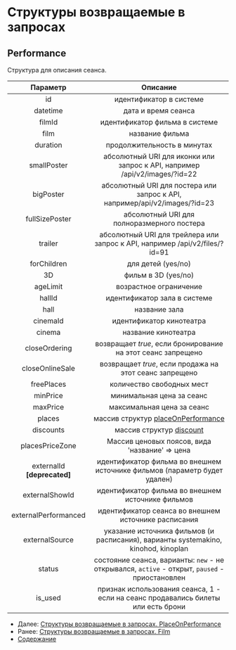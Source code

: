 Структуры возвращаемые в запросах
=====================================

Performance
-------------

Структура для описания сеанса. 

|    Параметр    |                                   Описание                                  |
|:--------------:|:---------------------------------------------------------------------------:|
|       id       |                           идентификатор в системе                           |
|    datetime    |                             дата и время сеанса                             |
|     filmId     |                        идентификатор фильма в системе                       |
|      film      |                               название фильма                               |
|    duration    |                         продолжительность в минутах                         |
|   smallPoster  |  абсолютный URI для иконки или запрос к API, например /api/v2/images/?id=22 |
|    bigPoster   |  абсолютный URI для постера или запрос к API, например/api/v2/images/?id=23 |
| fullSizePoster |                  абсолютный URI для полноразмерного постера                 |
|     trailer    | абсолютный URI для трейлера или запрос к API, например /api/v2/files/?id=91 |
|   forChildren  |                              для детей (yes/no)                             |
|       3D       |                             фильм в 3D (yes/no)                             |
|    ageLimit    |                            возрастное ограничение                           |
|     hallId     |                         идентификатор зала в системе                        |
|      hall      |                                название зала                                |
|    cinemaId    |                           идентификатор кинотеатра                          |
|     cinema     |                             название кинотеатра                             |
|  closeOrdering |         возвращает _true_, если бронирование на этот сеанс запрещено        |
| closeOnlineSale|            возвращает _true_, если продажа на этот сеанс запрещено          |
|   freePlaces   |                          количество свободных мест                          |
|    minPrice    |                          минимальная цена за сеанс                          |
|    maxPrice    |                          максимальная цена за сеанс                         |
|     places     |                      массив структур [placeOnPerformance](placeOnPerformance)|
|   discounts    |						массив структур [discount](discount)|
|placesPriceZone |	Массив ценовых поясов, вида 'название' => цена |
| externalId **[deprecated]** |   идентификатор фильма во внешнем источнике фильмов (параметр будет удален) |
| externalShowId |   идентификатор фильма во внешнем источнике фильмов |
| externalPerformanced |   идентификатор сеанса во внешнем источнике расписания |
| externalSource |   указание источника фильмов (и расписания), варианты systemakino, kinohod, kinoplan |
| status | состояние сеанса, варианты: `new` - не открывался, `active` - открыт, `paused` - приостановлен |
| is_used | признак использования сеанса, 1 - если на сеанс продавались билеты или есть брони |


* Далее: [Структуры возвращаемые в запросах. PlaceOnPerformance](placeOnPerformance)
* Ранее: [Структуры возвращаемые в запросах. Film](film)
* [Содержание](../index)